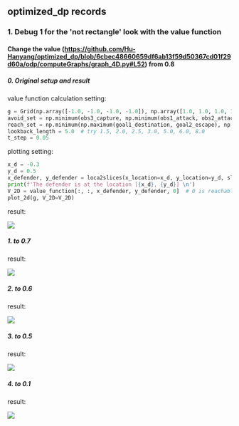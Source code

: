 ## optimized_dp records

### 1. Debug 1 for the 'not rectangle' look with the value function

#### Change the value (https://github.com/Hu-Hanyang/optimized_dp/blob/6cbec48660659df6ab13f59d50367cd01f29d60a/odp/computeGraphs/graph_4D.py#L52) from 0.8 

##### 0. Original setup and result

value function calculation setting:

```python
g = Grid(np.array([-1.0, -1.0, -1.0, -1.0]), np.array([1.0, 1.0, 1.0, 1.0]), 4, np.array([45, 45, 45, 45])) # original 45,; 80 doesn't work
avoid_set = np.minimum(obs3_capture, np.minimum(obs1_attack, obs2_attack)) # original
reach_set = np.minimum(np.maximum(goal1_destination, goal2_escape), np.minimum(obs1_defend, obs2_defend)) # original
lookback_length = 5.0  # try 1.5, 2.0, 2.5, 3.0, 5.0, 6.0, 8.0
t_step = 0.05
```

plotting setting:

```python
x_d = -0.3
y_d = 0.5
x_defender, y_defender = loca2slices(x_location=x_d, y_location=y_d, slices=45)
print(f'The defender is at the location [{x_d}, {y_d}] \n')
V_2D = value_function[:, :, x_defender, y_defender, 0]  # 0 is reachable set, -1 is target set
plot_2d(g, V_2D=V_2D)
```

result:

![](/localhome/hha160/optimized_dp/MRAG/debug_figures/debug0_original.png)

##### 1. to 0.7

result:

![](/localhome/hha160/optimized_dp/MRAG/debug_figures/debug1_0.7.png)

##### 2. to 0.6

result:

![](/localhome/hha160/optimized_dp/MRAG/debug_figures/debug1_0.6.png)

##### 3. to 0.5

result:

![](/localhome/hha160/optimized_dp/MRAG/debug_figures/debug1_0.5.png)

##### 4. to 0.1

result:

![](/localhome/hha160/optimized_dp/MRAG/debug_figures/debug1_0.1.png)